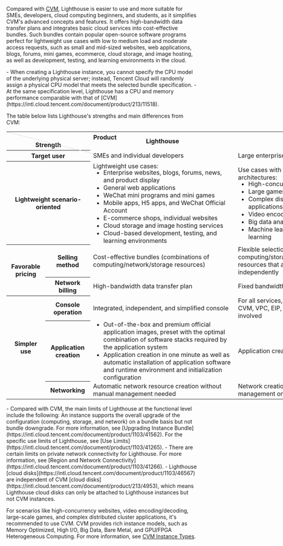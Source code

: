 Compared with [CVM](https://intl.cloud.tencent.com/document/product/213/495), Lighthouse is easier to use and more suitable for SMEs, developers, cloud computing beginners, and students, as it simplifies CVM's advanced concepts and features. It offers high-bandwidth data transfer plans and integrates basic cloud services into cost-effective bundles. Such bundles contain popular open-source software programs perfect for lightweight use cases with low to medium load and moderate access requests, such as small and mid-sized websites, web applications, blogs, forums, mini games, ecommerce, cloud storage, and image hosting, as well as development, testing, and learning environments in the cloud.

<dx-alert infotype="explain" title="">
- When creating a Lighthouse instance, you cannot specify the CPU model of the underlying physical server; instead, Tencent Cloud will randomly assign a physical CPU model that meets the selected bundle specification.
- At the same specification level, Lighthouse has a CPU and memory performance comparable with that of [CVM](https://intl.cloud.tencent.com/document/product/213/11518).
</dx-alert>



The table below lists Lighthouse's strengths and main differences from CVM:
<table style="width:908px;">
<tr>
<th style="width:95px;height:45px;position:relative;font-weight:700;" valign="top" colspan="2"><div style="position:absolute;width:1px;height: 244px;top:0;left:0;background-color: #d9d9d9;transform: rotate(-76deg);transform-origin:top;"></div><div style="position:relative;left:150px">Product</div>Strength</th>
<th style="font-weight:700;">Lighthouse</th>
<th style="font-weight:700;">CVM</th>
</tr>
<tr>
<th style="font-weight:700;" colspan=2>Target user</th>
<td>SMEs and individual developers</td>
<td>Large enterprises</td>
</tr>
<tr>
<th style="font-weight:700;" colspan=2>Lightweight scenario-oriented</th>
<td>Lightweight use cases:
<ul style="margin:-3px 0px">
<li>Enterprise websites, blogs, forums, news, and product display</li>
<li>General web applications</li>
<li>WeChat mini programs and mini games</li>
<li>Mobile apps, H5 apps, and WeChat Official Account</li>
<li>E-commerce shops, individual websites</li>
<li>Cloud storage and image hosting services</li>
<li>Cloud-based development, testing, and learning environments</li>
</ul>
</td>
<td>Use cases with complex architectures:
<ul style="margin:-3px 0px">
<li>High-concurrency websites</li>
<li>Large games</li>
<li>Complex distributed cluster applications</li>
<li>Video encoding/decoding</li>
<li>Big data analysis</li>
<li>Machine learning and deep learning</li>
</ul>
</td>
</tr>
<tr>
<th style="font-weight:700;" rowspan=2>Favorable pricing</th>
<th style="font-weight:700;">Selling method</th>
<td>Cost-effective bundles (combinations of computing/network/storage resources)</td>
<td>Flexible selection of computing/storage/network resources that are billed independently</td>
</tr>
<tr>
<th style="font-weight:700;">Network billing</th>
<td>High-bandwidth data transfer plan</td>
<td>Fixed bandwidth/traffic usage</td>
</tr>
<tr>
<th style="font-weight:700;" rowspan=5>Simpler use</th>
<th style="font-weight:700;">Console operation</th>
<td>Integrated, independent, and simplified console</td>
<td>For all services, with more details of CVM, VPC, EIP, and security group involved</td>
</tr>
<tr>
<th style="font-weight:700;">Application creation</th>
<td>
<ul style="margin:-3px 0px">
<li>Out-of-the-box and premium official application images, preset with the optimal combination of software stacks required by the application system</li>
<li>Application creation in one minute as well as automatic installation of application software and runtime environment and initialization configuration</li>
</ul>
</td>
<td>Application creation on your own</td>
</tr>
<tr>
<th style="font-weight:700;">Networking</th>
<td>Automatic network resource creation without manual management needed</td>
<td>Network creation, configuration, and management on your own</td>
</tr>
</table>



<dx-alert infotype="explain" title="">
- Compared with CVM, the main limits of Lighthouse at the functional level include the following:
 An instance supports the overall upgrade of the configuration (computing, storage, and network) on a bundle basis but not bundle downgrade. For more information, see [Upgrading Instance Bundle](https://intl.cloud.tencent.com/document/product/1103/41562).
  For the specific use limits of Lighthouse, see [Use Limits](https://intl.cloud.tencent.com/document/product/1103/41265).
- There are certain limits on private network connectivity for Lighthouse. For more information, see [Region and Network Connectivity](https://intl.cloud.tencent.com/document/product/1103/41266).
- Lighthouse [cloud disks](https://intl.cloud.tencent.com/document/product/1103/46567) are independent of CVM [cloud disks](https://intl.cloud.tencent.com/document/product/213/4953), which means Lighthouse cloud disks can only be attached to Lighthouse instances but not CVM instances.
</dx-alert>




For scenarios like high-concurrency websites, video encoding/decoding, large-scale games, and complex distributed cluster applications, it's recommended to use CVM. CVM provides rich instance models, such as Memory Optimized, High I/O, Big Data, Bare Metal, and GPU/FPGA Heterogeneous Computing. For more information, see [CVM Instance Types](https://intl.cloud.tencent.com/document/product/213/11518).
